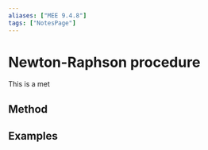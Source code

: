 ```yaml
---
aliases: ["MEE 9.4.8"]
tags: ["NotesPage"]
---
```


# Newton-Raphson procedure
This is a met
## Method


## Examples
